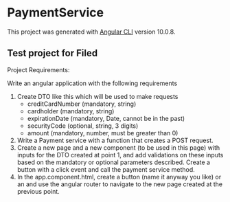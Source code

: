 # PaymentService

This project was generated with [Angular CLI](https://github.com/angular/angular-cli) version 10.0.8.

## Test project for Filed

Project Requirements:

Write an angular application with the following requirements
1. Create DTO like this which will be used to make requests
    - creditCardNumber (mandatory, string)
    - cardholder (mandatory, string)
    - expirationDate (mandatory, Date, cannot be in the past)
    - securityCode (optional, string, 3 digits)
    - amount (mandatory, number, must be greater than 0)
2. Write a Payment service with a function that creates a POST request.
3. Create a new page and a new component (to be used in this page) with inputs for the DTO
   created at point 1, and add validations on these inputs based on the mandatory or optional
   parameters described. Create a button with a click event and call the payment service
   method.
4. In the app.component.html, create a button (name it anyway you like) or an <a> and use
   the angular router to navigate to the new page created at the previous point.


